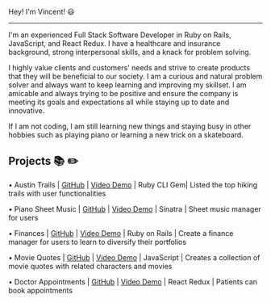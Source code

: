 Hey! I'm Vincent! 😃

-------------------------------------------------------------------------------------------------------------------------------------------------------------------------

I'm an experienced Full Stack Software Developer in Ruby on Rails, JavaScript, and React Redux. I have a healthcare and insurance background, strong interpersonal skills, and a knack for problem solving. 

I highly value clients and customers' needs and strive to create products that they will be beneficial to our society. I am a curious and natural problem solver and always want to keep learning and improving my skillset. I am amicable and always trying to be positive and ensure the company is meeting its goals and expectations all while staying up to date and innovative.

If I am not coding, I am still learning new things and staying busy in other hobbies such as playing piano or learning a new trick on a skateboard. 


Projects 📚 ✏️
-------------------------------------------------------------------------------------------------------------------------------------------------------------------------

•	Austin Trails | [GitHub](https://github.com/vintran93/austin-trails) | [Video Demo](https://www.youtube.com/watch?v=Kdfp_uW4E_w&t=141s) | Ruby CLI Gem| Listed the top hiking trails with user functionalities

•	Piano Sheet Music | [GitHub](https://github.com/vintran93/piano_tracker) | [Video Demo](https://www.youtube.com/watch?v=aufhejTUZ94&t=105s) | Sinatra | Sheet music manager for users

•	Finances | [GitHub](https://github.com/vintran93/finances) | [Video Demo](https://www.youtube.com/watch?v=ITwy3sj7G9U&t=370s) | Ruby on Rails | Create a finance  manager for users to learn to diversify their portfolios

•	Movie Quotes | [GitHub](https://github.com/vintran93/movie-quotes-client) | [Video Demo](https://www.youtube.com/watch?v=b022FTS3iYg) | JavaScript | Creates a collection of movie quotes with related characters and movies

•	Doctor Appointments | [GitHub](https://github.com/vintran93/appointments_app) | [Video Demo](https://www.youtube.com/watch?v=5p5KyLYtrqw&t=204s) |  React Redux | Patients can book appointments
